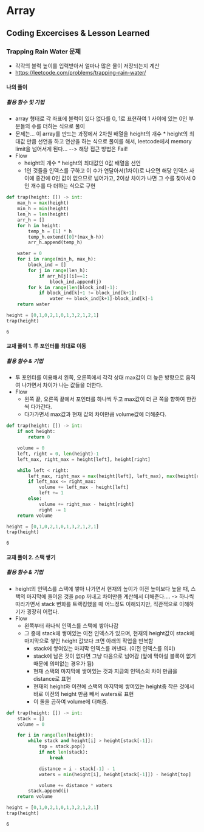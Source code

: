 # Array
## Coding Excercises & Lesson Learned

### Trapping Rain Water 문제
 - 각각의 블럭 높이를 입력받아서 얼마나 많은 물이 저장되는지 계산
 - https://leetcode.com/problems/trapping-rain-water/

#### 나의 풀이
##### 활용 함수 및 기법
 - array 형태로 각 좌표에 블럭이 있다 없다를 0, 1로 표현하여 1 사이에 있는 0인 부분들의 수를 더하는 식으로 풀이
 - 문제는... 이 array를 만드는 과정에서 2차원 배열을 height의 개수 * height의 최대값 만큼 선언을 하고 연산을 하는 식으로 풀이를 해서, leetcode에서 memory limit을 넘어서게 된다... --> 해당 접근 방법은 Fail!
 - Flow 
    + height의 개수 * height의 최대값인 0값 배열을 선언
    + 1인 것들을 인덱스를 구하고 이 수가 연달아서(1차이)로 나오면 해당 인덱스 사이에 중간에 0인 값이 없으므로 넘어가고, 2이상 차이가 나면 그 수를 찾아서 0인 개수를 다 더하는 식으로 구현


```python
def trap(height: []) -> int:
    max_h = max(height)
    min_h = min(height)
    len_h = len(height)
    arr_h = []
    for h in height:
        temp_h = [1] * h
        temp_h.extend([0]*(max_h-h))
        arr_h.append(temp_h)

    water = 0
    for i in range(min_h, max_h):
        block_ind = []
        for j in range(len_h):
            if arr_h[j][i]==1:
                block_ind.append(j)    
        for k in range(len(block_ind)-1):
            if block_ind[k]+1 != block_ind[k+1]:
                water += block_ind[k+1]-block_ind[k]-1
    return water
```


```python
height = [0,1,0,2,1,0,1,3,2,1,2,1]
trap(height)
```




    6



#### 교재 풀이 1. 투 포인터를 최대로 이동
##### 활용 함수 & 기법
 - 투 포인터를 이용해서 왼쪽, 오른쪽에서 각각 상대 max값이 더 높은 방향으로 움직여 나가면서 차이가 나는 값들을 더한다.
 - Flow 
    + 왼쪽 끝, 오른쪽 끝에서 포인터를 하나씩 두고 max값이 더 큰 쪽을 향하여 한칸씩 다가간다.
    + 다가가면서 max값과 현재 값의 차이만큼 volume값에 더해준다.


```python
def trap(height: []) -> int:
    if not height:
        return 0

    volume = 0
    left, right = 0, len(height)-1
    left_max, right_max = height[left], height[right]

    while left < right:
        left_max, right_max = max(height[left], left_max), max(height[right], right_max)
        if left_max <= right_max:
            volume += left_max - height[left]
            left += 1
        else:
            volume += right_max - height[right]
            right -= 1
    return volume
```


```python
height = [0,1,0,2,1,0,1,3,2,1,2,1]
trap(height)
```




    6



#### 교재 풀이 2. 스택 쌓기
##### 활용 함수 & 기법
 - height의 인덱스를 스택에 쌓아 나가면서 현재의 높이가 이전 높이보다 높을 때, 스택의 마지막에 들어온 것을 pop 꺼내고 차이만큼 계산해서 더해준다.... -> 하나씩 따라가면서 stack 변화를 트랙킹했을 때 어느정도 이해되지만, 직관적으로 이해하기가 굉장히 어렵다.
 - Flow 
    + 왼쪽부터 하나씩 인덱스를 스택에 쌓아나감
    + 그 중에 stack에 쌓여있는 이전 인덱스가 있으며, 현재의 height값이 stack에 마지막으로 쌓인 height 값보다 크면 아래의 작업을 반복함
        - stack에 쌓여있는 마지막 인덱스를 꺼낸다. (이전 인덱스를 의미)
        - stack에 남은 것이 없다면 그냥 다음으로 넘어감 (앞에 막아설 블록이 없기 때문에 의미없는 경우가 됨)
        - 현재 스택의 마지막에 쌓여있는 것과 지금의 인덱스의 차이 만큼을 distance로 표현
        - 현재의 height와 이전에 스택의 마지막에 쌓여있는 height중 작은 것에서 바로 이전의 height 만큼 빼서 waters로 표현
        - 이 둘을 곱하여 volume에 더해줌.


```python
def trap(height: []) -> int:
    stack = []
    volume = 0

    for i in range(len(height)):
        while stack and height[i] > height[stack[-1]]:
            top = stack.pop()
            if not len(stack):
                break

            distance = i - stack[-1] - 1
            waters = min(height[i], height[stack[-1]]) - height[top]

            volume += distance * waters
        stack.append(i)
    return volume
```


```python
height = [0,1,0,2,1,0,1,3,2,1,2,1]
trap(height)
```




    6




```python

```
